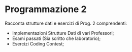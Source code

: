 # Programmazione 2
Racconta strutture dati e esercizi di Prog. 2 comprendenti:
- Implementazioni Strutture Dati di vari Professori;
- Esami passati (Sia scritto che laboratorio);
- Esercizi Coding Contest;
